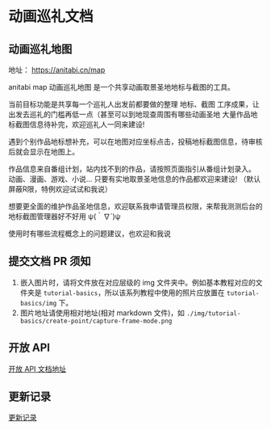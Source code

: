 # 动画巡礼文档

## 动画巡礼地图

地址： https://anitabi.cn/map

anitabi map 动画巡礼地图 是一个共享动画取景圣地地标与截图的工具。

当前目标功能是共享每一个巡礼人出发前都要做的整理 地标、截图 工序成果，让出发去巡礼的门槛再低一点（甚至可以到地现查周围有哪些动画圣地 大量作品地标截图信息待补完，欢迎巡礼人一同来建设!

遇到个别作品地标想补充，可以在地图对应坐标点击，投稿地标截图信息，待审核后就会显示在地图上。

作品信息来自番组计划，站内找不到的作品，请按照页面指引从番组计划录入。 动画、漫画、游戏、小说… 只要有实地取景圣地信息的作品都欢迎来建设! （默认屏蔽R限，特例欢迎试试和我说）

想要更全面的维护作品圣地信息，欢迎联系我申请管理员权限，来帮我测测后台的地标截图管理器好不好用 ψ(｀∇´)ψ

使用时有哪些流程概念上的问题建议，也欢迎和我说

## 提交文档 PR 须知
1. 嵌入图片时，请将文件放在对应层级的 img 文件夹中。例如基本教程对应的文件夹是 `tutorial-basics`，所以该系列教程中使用的照片应放置在 `tutorial-basics/img` 下。
2. 图片地址请使用相对地址(相对 markdown 文件)，如 `./img/tutorial-basics/create-point/capture-frame-mode.png`

## 开放 API
[开放 API 文档地址](api.md)

## 更新记录
[更新记录](CHANGELOG.md)
